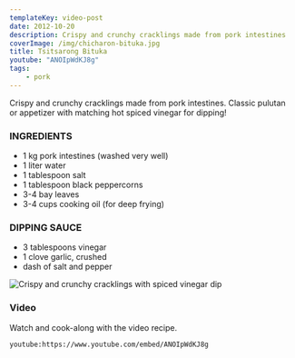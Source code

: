 ```yaml
---
templateKey: video-post
date: 2012-10-20
description: Crispy and crunchy cracklings made from pork intestines
coverImage: /img/chicharon-bituka.jpg
title: Tsitsarong Bituka
youtube: "ANOIpWdKJ8g"
tags:
    - pork
---
```


Crispy and crunchy cracklings made from pork intestines. Classic pulutan or appetizer with matching hot spiced vinegar for dipping!

### INGREDIENTS
* 1 kg pork intestines (washed very well)
* 1 liter water
* 1 tablespoon salt
* 1 tablespoon black peppercorns
* 3-4 bay leaves
* 3-4 cups cooking oil (for deep frying)

### DIPPING SAUCE
* 3 tablespoons vinegar
* 1 clove garlic, crushed
* dash of salt and pepper

![Crispy and crunchy cracklings with spiced vinegar dip](/img/chicharon-bituka.jpg)

### Video
Watch and cook-along with the video recipe.

`youtube:https://www.youtube.com/embed/ANOIpWdKJ8g`

